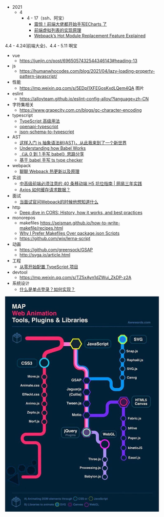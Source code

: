 - 2021
  - 4
    - 4 - 17（ssh、阿宝）
      - [震惊！前端大佬都开始手写ECharts 了](https://mp.weixin.qq.com/s/krCm6J_O5SCtDwudGNKHWQ)
      - [前端虚拟列表的实现原理](https://mp.weixin.qq.com/s/IC5yNkaOfvM9M-s3tj-jsg)
      - [Webpack’s Hot Module Replacement Feature Explained](https://blog.bitsrc.io/webpacks-hot-module-replacement-feature-explained-43c13b169986)



4.4 - 4.24(前端大全)、4.4 - 5.11 啊宝

- vue
  - https://juejin.cn/post/6965057432544346143#heading-13
- js
  - https://humanwhocodes.com/blog/2021/04/lazy-loading-property-pattern-javascript/
- 性能
  - https://mp.weixin.qq.com/s/5EDpl1XFEGosKxdLQem4QA 图片
- eslint
  - https://alloyteam.github.io/eslint-config-alloy/?language=zh-CN
- 字符集相关
  - https://www.grapecity.com.cn/blogs/gc-character-encoding
- typescript
  - [TypeScript 高级用法](https://mp.weixin.qq.com/s/J_tH6r4LzlmlTQ771u_IyQ)
  - [openapi-typescript](https://github.com/drwpow/openapi-typescript)
  - [json-schema-to-typescript](https://github.com/bcherny/json-schema-to-typescript)
- AST
  - [这样入门 js 抽象语法树(AST)，从此我来到了一个新世界](https://mp.weixin.qq.com/s/iAApf1IcOe0sb3Uto6X3KA)
  - [Understanding how Babel Works](https://medium.com/aia-sg-techblog/understanding-how-babel-works-d6ca363bce1e)
  - [《从 0 到 1 手写 babel》思路分享](https://zhuanlan.zhihu.com/p/372779553)
  - [基于 babel 手写 ts type checker](https://zhuanlan.zhihu.com/p/370759674)
- webpack
  - [聊聊 Webpack 热更新以及原理](https://mp.weixin.qq.com/s/oXzsXIumOmg45SOOCsevQQ)
- 实战
  - [中高级前端必须注意的 40 条移动端 H5 坑位指南 | 网易三年实践](https://mp.weixin.qq.com/s/921YtuKTJRE-Pz2WF5OQOg)
  - [Axios 如何缓存请求数据？](https://mp.weixin.qq.com/s/NfyxtWUzjHh6ucXvBF9B4Q)
- 面试
  - [当面试官问Webpack的时候他想知道什么](https://mp.weixin.qq.com/s/2-zNlGrKUngWdQNvlcgESw)
- http
  - [Deep dive in CORS: History, how it works, and best practices](https://ieftimov.com/post/deep-dive-cors-history-how-it-works-best-practices/)
- monorepos
  - makefiles https://seisman.github.io/how-to-write-makefile/recipes.html
  - [Why I Prefer Makefiles Over package.json Scripts](https://spin.atomicobject.com/2021/03/22/makefiles-vs-package-json-scripts/?utm_source=ESnextNews.com&utm_medium=Weekly+Newsletter&utm_campaign=2021-04-13)
  - https://github.com/wix/lerna-script
- 动画
  - https://github.com/greensock/GSAP
  - http://svga.io/article.html
- 工程
  - [从零开始配置 TypeScript 项目](https://juejin.cn/post/6856410900577026061#heading-0)
- devtool
  - https://mp.weixin.qq.com/s/TZ5xAyn1dZWui_ZkDP-z2A
- 系统设计
  - [什么是单点登录？如何实现？](https://mp.weixin.qq.com/s/a9VLbs555jCtNr0gJPOMpg)



<img src="${images}/image-20210511100718498.png" alt="image-20210511100718498" style="zoom:80%;" />